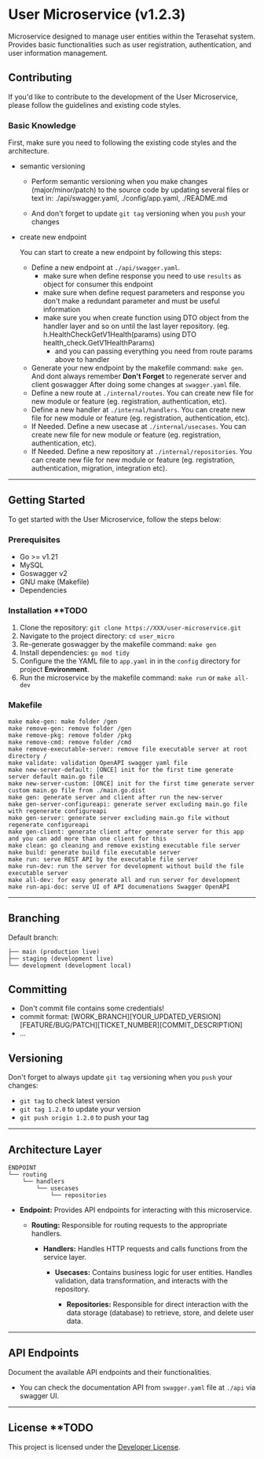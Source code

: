 # User Microservice (v1.2.3)

Microservice designed to manage user entities within the Terasehat system. Provides basic functionalities such as user registration, authentication, and user information management.

## Contributing
If you'd like to contribute to the development of the User Microservice, please follow the guidelines and existing code styles.

### Basic Knowledge

First, make sure you need to following the existing code styles and the architecture.

- semantic versioning

  - Perform semantic versioning when you make changes (major/minor/patch) to the source code by updating several files or text in: ./api/swagger.yaml, ./config/app.yaml, ./README.md

  - And don't forget to update `git tag` versioning when you `push` your changes

- create new endpoint

  You can start to create a new endpoint by following this steps:
  
  - Define a new endpoint at `./api/swagger.yaml`.
    - make sure when define response you need to use `results` as object for consumer this endpoint
    - make sure when define request parameters and response you don't make a redundant parameter and must be useful information
    - make sure you when create function using DTO object from the handler layer and so on until the last layer repository. (eg. h.HealthCheckGetV1Health(params) using DTO health_check.GetV1HealthParams)
	  - and you can passing everything you need from route params above to handler
  - Generate your new endpoint by the makefile command: `make gen`. And dont always remember **Don't Forget** to regenerate server and client goswagger After doing some changes at `swagger.yaml` file.
  - Define a new route at `./internal/routes`. You can create new file for new module or feature (eg. registration, authentication, etc).
  - Define a new handler at `./internal/handlers`. You can create new file for new module or feature (eg. registration, authentication, etc).
  - If Needed. Define a new usecase at `./internal/usecases`. You can create new file for new module or feature (eg. registration, authentication, etc).
  - If Needed. Define a new repository at `./internal/repositories`. You can create new file for new module or feature (eg. registration, authentication, migration, integration etc).

---

## Getting Started
To get started with the User Microservice, follow the steps below:

### Prerequisites
- Go >= v1.21
- MySQL
- Goswagger v2
- GNU make (Makefile)
- Dependencies

### Installation **TODO
1. Clone the repository: `git clone https://XXX/user-microservice.git`
2. Navigate to the project directory: `cd user_micro`
4. Re-generate goswagger by the makefile command: `make gen`
3. Install dependencies: `go mod tidy`
4. Configure the the YAML file to `app.yaml` in in the `config` directory for project **Environment**.
5. Run the microservice by the makefile command: `make run` or `make all-dev`

### Makefile

```
make make-gen: make folder /gen
make remove-gen: remove folder /gen
make remove-pkg: remove folder /pkg
make remove-cmd: remove folder /cmd
make remove-executable-server: remove file executable server at root directory /
make validate: validation OpenAPI swagger yaml file
make new-server-default: [ONCE] init for the first time generate server default main.go file
make new-server-custom: [ONCE] init for the first time generate server custom main.go file from ./main.go.dist
make gen: generate server and client after run the new-server
make gen-server-configureapi: generate server excluding main.go file with regenerate configureapi
make gen-server: generate server excluding main.go file without regenerate configureapi
make gen-client: generate client after generate server for this app and you can add more than one client for this
make clean: go cleaning and remove existing executable file server
make build: generate build file executable server
make run: serve REST API by the executable file server
make run-dev: run the server for development without build the file executable server
make all-dev: for easy generate all and run server for development
make run-api-doc: serve UI of API documenations Swagger OpenAPI
```
---

## Branching

Default branch:
```
├── main (production live)
├── staging (development live)
└── development (development local)
```

## Committing

- Don't commit file contains some credentials!
- commit format: [WORK_BRANCH][YOUR_UPDATED_VERSION][FEATURE/BUG/PATCH][TICKET_NUMBER][COMMIT_DESCRIPTION]
- ...

## Versioning

Don't forget to always update `git tag` versioning when you `push` your changes:

- `git tag` to check latest version
- `git tag 1.2.0` to update your version
- `git push origin 1.2.0` to push your tag

---

## Architecture Layer
```
ENDPOINT
└── routing
    └── handlers
        └── usecases
            └── repositories
```
- **Endpoint:** Provides API endpoints for interacting with this microservice.

  - **Routing:** Responsible for routing requests to the appropriate handlers.

    - **Handlers:** Handles HTTP requests and calls functions from the service layer.

      - **Usecases:** Contains business logic for user entities. Handles validation, data transformation, and interacts with the repository.

        - **Repositories:** Responsible for direct interaction with the data storage (database) to retrieve, store, and delete user data.

---

## API Endpoints
Document the available API endpoints and their functionalities.
- You can check the documentation API from `swagger.yaml` file at `./api` via swagger UI.

---

## License **TODO
This project is licensed under the [Developer License](LICENSE).
